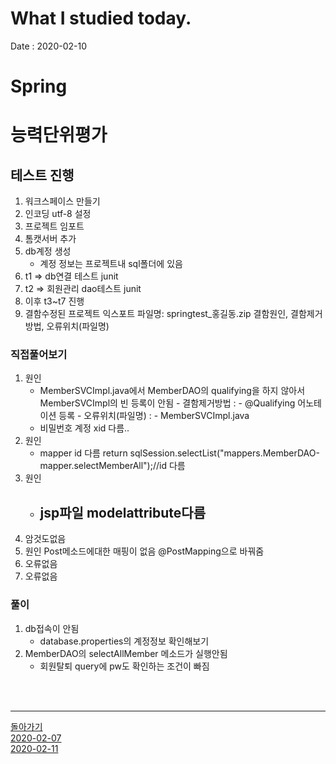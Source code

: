 # What I studied today.
Date : 2020-02-10

# Spring
# 능력단위평가
## 테스트 진행
1. 워크스페이스 만들기
2. 인코딩 utf-8 설정
3. 프로젝트 임포트
4. 톰캣서버 추가
5. db계정 생성
    - 계정 정보는 프로젝트내 sql폴더에 있음
6. t1 => db연결 테스트 junit
7. t2 => 회원관리 dao테스트 junit
8. 이후 t3~t7 진행 
9.  결함수정된 프로젝트 익스포트
    파일명: springtest_홍길동.zip
    결함원인, 결함제거방법, 오류위치(파일명)
### 직접풀어보기
1. 원인
    - MemberSVCImpl.java에서 MemberDAO의 qualifying을 하지 않아서 MemberSVCImpl의 빈 등록이 안됨 
          - 결함제거방법 :
              - @Qualifying 어노테이션 등록
          - 오류위치(파일명) :
              - MemberSVCImpl.java  
    -  비밀번호 계정 xid 다름..
2. 원인
    - mapper id 다름
    return sqlSession.selectList("mappers.MemberDAO-mapper.selectMemberAll");//id 다름
3. 원인
    - jsp파일 modelattribute다름
        - 
4. 암것도없음
5. 원인 Post메소드에대한 매핑이 없음 @PostMapping으로 바꿔줌
6. 오류없음
7. 오류없음
### 풀이
1. db접속이 안됨 
    - database.properties의 계정정보 확인해보기
2. MemberDAO의 selectAllMember 메소드가 실행안됨
    - 회원탈퇴 query에 pw도 확인하는 조건이 빠짐


<br><br><hr>

[돌아가기](../README.md)  
[2020-02-07](whatIStudied_200207.md)  
[2020-02-11](whatIStudied_200211.md)  














